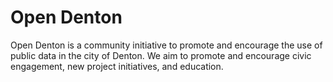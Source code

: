 # Open Denton
Open Denton is a community initiative to promote and encourage the use of public data in the city of Denton. We aim to promote and encourage civic engagement, new project initiatives, and education.
